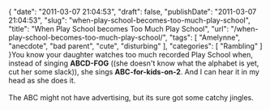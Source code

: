 {
    "date": "2011-03-07 21:04:53",
    "draft": false,
    "publishDate": "2011-03-07 21:04:53",
    "slug": "when-play-school-becomes-too-much-play-school",
    "title": "When Play School becomes Too Much Play School",
    "url": "\/when-play-school-becomes-too-much-play-school\/",
    "tags": [
        "Amelynne",
        "anecdote",
        "bad parent",
        "cute",
        "disturbing"
    ],
    "categories": [
        "Rambling"
    ]
}You know your daughter watches too much recorded Play School when,
instead of singing **ABCD-FOG** ((she doesn't know what the alphabet is
yet, cut her some slack)), she sings **ABC-for-kids-on-2**. And I can
hear it in my head as she does it.\
\
The ABC might not have advertising, but its sure got some catchy
jingles.